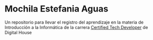 # Mochila Estefania Aguas

Un repositorio para llevar el registro del aprendizaje en la materia de Introducción a la Informática de la carrera [Certified Tech Developer](https://www.digitalhouse.com/co/productos/programacion/certified-tech-developer) de Digital House
